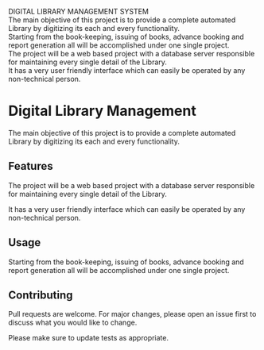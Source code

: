 DIGITAL LIBRARY MANAGEMENT SYSTEM
<br>
The main objective of this project is to provide a complete automated Library by digitizing its
each and every functionality.
<br>
Starting from the book-keeping, issuing of books, advance booking and report generation all will be accomplished under one single
project. 
<br>
The project will be a web based project with a database server responsible for
maintaining every single detail of the Library. 
<br>
It has a very user friendly interface which can
easily be operated by any non-technical person.
# Digital Library Management

The main objective of this project is to provide a complete automated Library by digitizing its each and every functionality.

## Features



The project will be a web based project with a database server responsible for maintaining every single detail of the Library.

It has a very user friendly interface which can easily be operated by any non-technical person.

## Usage
Starting from the book-keeping, issuing of books, advance booking and report generation all will be accomplished under one single project.

## Contributing

Pull requests are welcome. For major changes, please open an issue first
to discuss what you would like to change.

Please make sure to update tests as appropriate.
